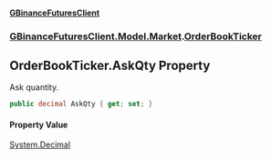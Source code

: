 #### [GBinanceFuturesClient](./index.md 'index')
### [GBinanceFuturesClient.Model.Market](./GBinanceFuturesClient-Model-Market.md 'GBinanceFuturesClient.Model.Market').[OrderBookTicker](./GBinanceFuturesClient-Model-Market-OrderBookTicker.md 'GBinanceFuturesClient.Model.Market.OrderBookTicker')
## OrderBookTicker.AskQty Property
Ask quantity.  
```csharp
public decimal AskQty { get; set; }
```
#### Property Value
[System.Decimal](https://docs.microsoft.com/en-us/dotnet/api/System.Decimal 'System.Decimal')  
